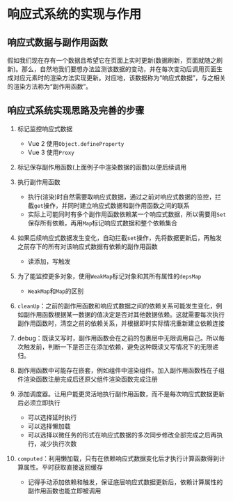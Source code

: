 # 响应式系统的实现与作用
## 响应式数据与副作用函数
假如我们现在存有一个数据且希望它在页面上实时更新(数据刷新，页面就随之刷新)。那么，自然地我们要想办法监测该数据的变动，并在每次变动后调用页面生成对应元素时的渲染方法实现更新。对应地，该数据称为“响应式数据”，与之相关的渲染方法称为“副作用函数”。
## 响应式系统实现思路及完善的步骤
1. 标记监控响应式数据
    - Vue 2 使用`Object.defineProperty`
    - Vue 3 使用`Proxy`
2. 标记保存副作用函数(上面例子中渲染数据的函数)以便后续调用
3. 执行副作用函数
    - 执行(渲染)时自然需要取响应式数据，通过之前对响应式数据的监控，拦截`get`操作，并同时建立响应式数据和副作用函数之间的联系
    - 实际上可能同时有多个副作用函数依赖某一个响应式数据，所以需要用`Set`保存所有依赖，再用`Map`标记响应式数据和整个依赖集合
4. 如果后续响应式数据发生变化，自动拦截`set`操作，先将数据更新后，再触发之前存下的所有对该响应式数据有依赖的副作用函数
    - 读添加，写触发
5. 为了能监控更多对象，使用`WeakMap`标记对象和其所有属性的`depsMap`
    - `WeakMap`和`Map`的区别

6. `cleanUp`：之前的副作用函数和响应式数据之间的依赖关系可能发生变化，例如副作用函数根据某一数据的值决定是否对其他数据依赖。这就需要每次执行副作用函数时，清空之前的依赖关系，并根据即时实际情况重新建立依赖连接

7. debug：既读又写时，副作用函数会在之前的包裹层中无限调用自己。所以每次触发前，判断一下是否正在添加依赖，避免这种既读又写情况下的无限递归。

8. 副作用函数中可能存在嵌套，例如组件中渲染组件。加入副作用函数栈在子组件渲染函数注册完成后还原父组件渲染函数完成注册

9. 添加调度器。让用户能更灵活地执行副作用函数，而不是每次响应式数据更新后必须立即执行
    - 可以选择延时执行
    - 可以选择懒加载
    - 可以选择以微任务的形式在响应式数据的多次同步修改全部完成之后再执行，减少执行次数

10. `computed`：利用懒加载，只有在依赖响应式数据变化后才执行计算函数得到计算属性。平时获取直接返回缓存
    - 记得手动添加依赖和触发，保证底层响应式数据更新后，依赖计算属性的副作用函数也能立即被调用
